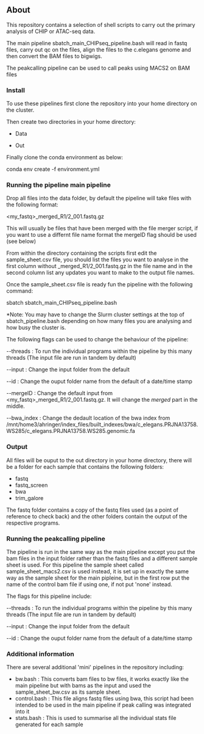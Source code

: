 ## About

This repository contains a selection of shell scripts to carry out the primary analysis of CHIP or ATAC-seq data.

The main pipeline sbatch_main_CHIPseq_pipeline.bash will read in fastq files, carry out qc on the files, align the files to the c.elegans genome and then convert the BAM files to bigwigs.

The peakcalling pipeline can be used to call peaks using MACS2 on BAM files

### Install

To use these pipelines first clone the repository into your home directory on the cluster.

Then create two directories in your home directory:

* Data

* Out

Finally clone the conda environment as below:

conda env create -f environment.yml

### Running the pipeline main pipeline

Drop all files into the data folder, by default the pipeline will take files with the following format:

<my_fastq>_merged_R1/2_001.fastq.gz

This will usually be files that have been merged with the file merger script, if you want to use a differnt file name format the mergeID flag should be used (see below)

From within the directory containing the scripts first edit the sample_sheet.csv file, you should list the files you want to analyse in the first column without _merged_R1/2_001.fastq.gz in the file name and 
in the second column list any updates you want to make to the output file names. 

Once the sample_sheet.csv file is ready fun the pipeline with the following command:

sbatch sbatch_main_CHIPseq_pipeline.bash

*Note: You may have to change the Slurm cluster settings at the top of sbatch_pipeline.bash depending on how many files you are analysing and how busy the cluster is.

The following flags can be used to change the behaviour of the pipeline:

--threads : To run the individual programs within the pipeline by this many threads (The input file are run in tandem by default)

--input : Change the input folder from the default

--id : Change the ouput folder name from the default of a date/time stamp

--mergeID : Change the default input from <my_fastq>_merged_R1/2_001.fastq.gz. It will change the _merged_ part in the middle.

--bwa_index : Change the dedault location of the bwa index from /mnt/home3/ahringer/index_files/built_indexes/bwa/c_elegans.PRJNA13758.WS285/c_elegans.PRJNA13758.WS285.genomic.fa

### Output

All files will be ouput to the out directory in your home directory, there will be a folder for each sample that contains the following folders:

* fastq  
* fastq_screen  
* bwa  
* trim_galore

The fastq folder contains a copy of the fastq files used (as a point of reference to check back) and the other folders contain the output of the respective programs.

### Running the peakcalling pipeline

The pipeline is run in the same way as the main pipeline except you put the bam files in the input folder rather than the fastq files and a different sample sheet is used. For this pipeline the sample sheet called sample_sheet_macs2.csv is used instead, it is set up in exactly the same way as the sample sheet for the main pipleine, but in the first row put the name of the control bam file if using one, if not put 'none' instead.

The flags for this pipeline include:

--threads : To run the individual programs within the pipeline by this many threads (The input file are run in tandem by default)

--input : Change the input folder from the default

--id : Change the ouput folder name from the default of a date/time stamp

### Additional information

There are several additional 'mini' pipelines in the repository including:

* bw.bash : This converts bam files to bw files, it works exactly like the main pipeline but with bams as the input and used the sample_sheet_bw.csv as its sample sheet.
* control.bash : This file aligns fastq files using bwa, this script had been intended to be used in the main pipeline if peak calling was integrated into it
* stats.bash : This is used to summarise all the individual stats file generated for each sample

